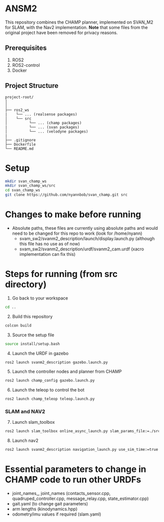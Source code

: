 
# ANSM2
This repository combines the CHAMP planner, implemented on SVAN_M2 for SLAM, with the Nav2 implementation. 
**Note** that some files from the original project have been removed for privacy reasons.

## Prerequisites

1. ROS2 
2. ROS2-control
3. Docker



## Project Structure

```
project-root/
│
│
├── ros2_ws
|    └── ... (realsense packages)
│    └── src      
│          └── ... (champ packages)
|          └── ... (svan packages)
│          └── ... (velodyne packages)
|                       
├── .gitignore
├── Dockerfile
└── README.md

```


# Setup
```bash
mkdir svan_champ_ws
mkdir svan_champ_ws/src
cd svan_champ_ws
git clone https://github.com/nyannbob/svan_champ.git src
```

# Changes to make before running
- Absolute paths, these files are currently using absolute paths and would need to be changed for this repo to work (look for /home/nyann)
    - svam_sw2/svanm2_description/launch/display.launch.py (although this file has no use as of now)
    - svam_sw2/svanm2_description/urdf/svanm2_cam.urdf (xacro implementation can fix this)

# Steps for running (from src directory)
1. Go back to your workspace
```bash
cd ..
```
2. Build this repository
```bash
colcon build
```
3. Source the setup file
```bash
source install/setup.bash
```
4. Launch the URDF in gazebo
```bash
ros2 launch svanm2_description gazebo.launch.py
```
5. Launch the controller nodes and planner from CHAMP
```bash
ros2 launch champ_config gazebo.launch.py
```
6. Launch the teleop to control the bot
```bash
ros2 launch champ_teleop teleop.launch.py
```

### SLAM and NAV2
7. Launch slam_toolbox 
```bash
ros2 launch slam_toolbox online_async_launch.py slam_params_file:=./src/svan_sw2/svanm2_description/config/mapper_params_online_async.yaml use_sim_time:=true
```
8. Launch nav2
```bash
ros2 launch svanm2_description navigation_launch.py use_sim_time:=true
```
# Essential parameters to change in CHAMP code to run other URDFs
- joint_names_, joint_names (contacts_sensor.cpp, quadruped_controller.cpp, message_relay.cpp, state_estimator.cpp)
- gait.yaml (to change gait parameters)
- arm lengths (kinodynamics.hpp)
- odometry/imu values if required (slam.yaml)
